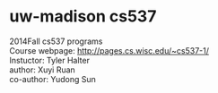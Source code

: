 uw-madison cs537
=====

2014Fall cs537 programs  
Course webpage: http://pages.cs.wisc.edu/~cs537-1/  
Instuctor: Tyler Halter  
author: Xuyi Ruan  
co-author: Yudong Sun
